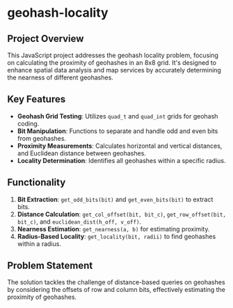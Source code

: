 # geohash-locality

## Project Overview
This JavaScript project addresses the geohash locality problem, focusing on calculating the proximity of geohashes in an 8x8 grid. It's designed to enhance spatial data analysis and map services by accurately determining the nearness of different geohashes.

## Key Features
- **Geohash Grid Testing**: Utilizes `quad_t` and `quad_int` grids for geohash coding.
- **Bit Manipulation**: Functions to separate and handle odd and even bits from geohashes.
- **Proximity Measurements**: Calculates horizontal and vertical distances, and Euclidean distance between geohashes.
- **Locality Determination**: Identifies all geohashes within a specific radius.

## Functionality
1. **Bit Extraction**: `get_odd_bits(bit)` and `get_even_bits(bit)` to extract bits.
2. **Distance Calculation**: `get_col_offset(bit, bit_c)`, `get_row_offset(bit, bit_c)`, and `euclidean_dist(h_off, v_off)`.
3. **Nearness Estimation**: `get_nearness(a, b)` for estimating proximity.
4. **Radius-Based Locality**: `get_locality(bit, radii)` to find geohashes within a radius.

## Problem Statement
The solution tackles the challenge of distance-based queries on geohashes by considering the offsets of row and column bits, effectively estimating the proximity of geohashes.

